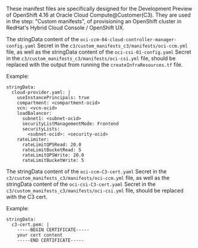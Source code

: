These manifest files are specifically designed for the Development Preview of OpenShift 4.16 at Oracle Cloud Compute@Customer(C3). They are used in the step: "Custom manifests", of provisioning an OpenShift cluster in RedHat's Hybrid Cloud Console / OpenShift UX.

The stringData content of the `oci-ccm-04-cloud-controller-manager-config.yaml` Secret in the `c3/custom_manifests_c3/manifests/oci-ccm.yml` file, as well as the stringData content of the `oci-csi-01-config.yaml` Secret in the `c3/custom_manifests_c3/manifests/oci-csi.yml` file, 
should be replaced with the output from running the `createInfraResources.tf` file.

Example:
```
stringData:
  cloud-provider.yaml: |
    useInstancePrincipals: true
    compartment: <compartment-ocid>
    vcn: <vcn-ocid>
    loadBalancer:
      subnet1: <subnet-ocid>
      securityListManagementMode: Frontend
      securityLists:
        <subnet-ocid>: <security-ocid>
    rateLimiter:
      rateLimitQPSRead: 20.0
      rateLimitBucketRead: 5
      rateLimitQPSWrite: 20.0
      rateLimitBucketWrite: 5
```


The stringData content of the `oci-ccm-C3-cert.yaml` Secret in the `c3/custom_manifests_c3/manifests/oci-ccm.yml` file, as well as the stringData content of the `oci-csi-C3-cert.yaml` Secret in the `c3/custom_manifests_c3/manifests/oci-csi.yml` file,
should be replaced with the C3 cert.


Example:
```
stringData:
  c3-cert.pem: |
    -----BEGIN CERTIFICATE-----
    your cert content
    -----END CERTIFICATE-----
```
